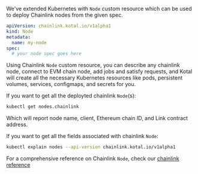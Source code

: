 We've extended Kubernetes with `Node` custom resource which can be used to deploy Chainlink nodes from the given spec.

```yaml
apiVersion: chainlink.kotal.io/v1alpha1
kind: Node
metadata:
  name: my-node
spec:
  # your node spec goes here
```

Using Chainlink `Node` custom resource, you can describe any chainlink node, connect to EVM chain node, add jobs and satisfy requests, and Kotal will create all the necessary Kubernetes resources like pods, persistent volumes, services, configmaps, and secrets for you.

If you want to get all the deployted chainlink `Node`(s):

```bash
kubectl get nodes.chainlink
```

Which will report node name, client, Ethereum chain ID, and Link contract address.

If you want to get all the fields associated with chainlink `Node`:

```bash
kubectl explain nodes --api-version chainlink.kotal.io/v1alpha1
```

For a comprehensive reference on Chainlink `Node`, check our [chainlink reference](../reference/chainlink.md)
